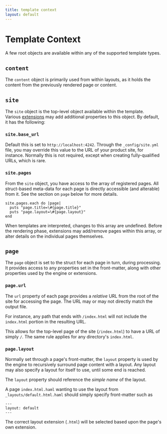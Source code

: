 ```yaml
---
title: template context
layout: default
---
```


# Template Context

A few root objects are available within any of the supported template types.

## `content`

The `content` object is primarily used from within layouts, as it holds
the content from the previously rendered page or content.  

## `site`

The `site` object is the top-level object available within the template.  
Various [extensions](/extensions/) may add additional properties to this 
object.  By default, it has the following:

### `site.base_url`

Default this is set to `http://localhost:4242`.  Through the `_config/site.yml`
file, you may override this value to the URL of your product site, for instance.
Normally this is not required, except when creating fully-qualified URLs, which is
rare.

### `site.pages`

From the `site` object, you have access to the array of registered pages. All
struct-based meta-data for each page is directly accessible (and alterable)
from it.  See the section on `page` below for more details.

    site.pages.each do |page|
      puts "page.title=\#{page.title}"
      puts "page.layout=\#{page.layout}"
    end

When templates are interpreted, changes to this array are undefined.  Before the
rendering phase, extensions may add/remove pages within this array, or alter details
on the individual pages themselves.

## `page`

The `page` object is set to the struct for each page in turn, during processing.
It provides access to any properties set in the front-matter, along with
other properties used by the engine or extensions.

### `page.url`

The `url` property of each page provides a _relative_ URL from the root of the site
for accessing the page. The URL may or may not directly match the output file.

For instance, any path that ends with `/index.html` will not include the `index.html`
portion in the resulting URL.

This allows for the top-level page of the site (`/index.html`) to have a URL of simply `/`.
The same rule applies for any directory's `index.html`.

### `page.layout`

Normally set through a page's front-matter, the `layout` property is used by the 
engine to recursively surround page content with a layout.  Any layout 
may also specify a layout for itself to use, until some end is reached.

The `layout` property should reference the *simple name* of the layout.

A page `index.html.haml` wanting to use the layout from `_layouts/default.html.haml`
should simply specify front-matter such as

    ---
    layout: default
    ---

The correct layout extension (`.html`) will be selected based upon the page's
own extension.
